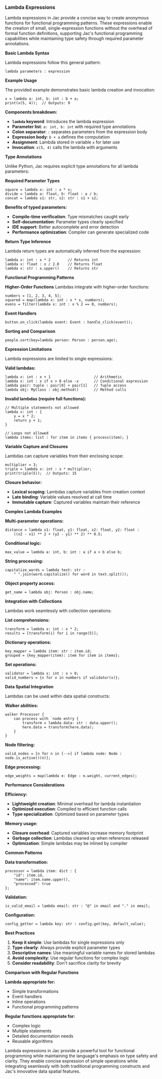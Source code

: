 ### Lambda Expressions
Lambda expressions in Jac provide a concise way to create anonymous functions for functional programming patterns. These expressions enable the creation of small, single-expression functions without the overhead of formal function definitions, supporting Jac's functional programming capabilities while maintaining type safety through required parameter annotations.

**Basic Lambda Syntax**

Lambda expressions follow this general pattern:
```jac
lambda parameters : expression
```

**Example Usage**

The provided example demonstrates basic lambda creation and invocation:
```jac
x = lambda a: int, b: int : b + a;
print(x(5, 4));  // Outputs: 9
```

**Components breakdown:**
- **`lambda` keyword**: Introduces the lambda expression
- **Parameter list**: `a: int, b: int` with required type annotations
- **Colon separator**: `:` separates parameters from the expression body
- **Expression body**: `b + a` defines the computation
- **Assignment**: Lambda stored in variable `x` for later use
- **Invocation**: `x(5, 4)` calls the lambda with arguments

**Type Annotations**

Unlike Python, Jac requires explicit type annotations for all lambda parameters:

**Required Parameter Types**
```jac
square = lambda x: int : x * x;
divide = lambda a: float, b: float : a / b;
concat = lambda s1: str, s2: str : s1 + s2;
```

**Benefits of typed parameters:**
- **Compile-time verification**: Type mismatches caught early
- **Self-documentation**: Parameter types clearly specified
- **IDE support**: Better autocomplete and error detection
- **Performance optimization**: Compiler can generate specialized code

**Return Type Inference**

Lambda return types are automatically inferred from the expression:
```jac
lambda x: int : x * 2        // Returns int
lambda x: float : x / 2.0    // Returns float
lambda x: str : x.upper()    // Returns str
```

**Functional Programming Patterns**

**Higher-Order Functions**
Lambdas integrate with higher-order functions:
```jac
numbers = [1, 2, 3, 4, 5];
squared = map(lambda x: int : x * x, numbers);
evens = filter(lambda x: int : x % 2 == 0, numbers);
```

**Event Handlers**
```jac
button.on_click(lambda event: Event : handle_click(event));
```

**Sorting and Comparison**
```jac
people.sort(key=lambda person: Person : person.age);
```

**Expression Limitations**

Lambda expressions are limited to single expressions:

**Valid lambdas:**
```jac
lambda x: int : x + 1                    // Arithmetic
lambda x: int : x if x > 0 else -x       // Conditional expression  
lambda pair: tuple : pair[0] + pair[1]   // Tuple access
lambda obj: MyClass : obj.method()       // Method calls
```

**Invalid lambdas (require full functions):**
```jac
// Multiple statements not allowed
lambda x: int : {
    y = x * 2;
    return y + 1;
}

// Loops not allowed
lambda items: list : for item in items { process(item); }
```

**Variable Capture and Closures**

Lambdas can capture variables from their enclosing scope:
```jac
multiplier = 3;
triple = lambda x: int : x * multiplier;
print(triple(5));  // Outputs: 15
```

**Closure behavior:**
- **Lexical scoping**: Lambdas capture variables from creation context
- **Late binding**: Variable values resolved at call time
- **Immutable capture**: Captured variables maintain their reference

**Complex Lambda Examples**

**Multi-parameter operations:**
```jac
distance = lambda x1: float, y1: float, x2: float, y2: float : 
    ((x2 - x1) ** 2 + (y2 - y1) ** 2) ** 0.5;
```

**Conditional logic:**
```jac
max_value = lambda a: int, b: int : a if a > b else b;
```

**String processing:**
```jac
capitalize_words = lambda text: str : 
    " ".join(word.capitalize() for word in text.split());
```

**Object property access:**
```jac
get_name = lambda obj: Person : obj.name;
```

**Integration with Collections**

Lambdas work seamlessly with collection operations:

**List comprehensions:**
```jac
transform = lambda x: int : x * 2;
results = [transform(i) for i in range(5)];
```

**Dictionary operations:**
```jac
key_mapper = lambda item: str : item.id;
grouped = {key_mapper(item): item for item in items};
```

**Set operations:**
```jac
validator = lambda x: int : x > 0;
valid_numbers = {x for x in numbers if validator(x)};
```

**Data Spatial Integration**

Lambdas can be used within data spatial constructs:

**Walker abilities:**
```jac
walker Processor {
    can process with `node entry {
        transform = lambda data: str : data.upper();
        here.data = transform(here.data);
    }
}
```

**Node filtering:**
```jac
valid_nodes = [n for n in [-->] if lambda node: Node : node.is_active()(n)];
```

**Edge processing:**
```jac
edge_weights = map(lambda e: Edge : e.weight, current_edges);
```

**Performance Considerations**

**Efficiency:**
- **Lightweight creation**: Minimal overhead for lambda instantiation
- **Optimized execution**: Compiled to efficient function calls
- **Type specialization**: Optimized based on parameter types

**Memory usage:**
- **Closure overhead**: Captured variables increase memory footprint
- **Garbage collection**: Lambdas cleaned up when references released
- **Optimization**: Simple lambdas may be inlined by compiler

**Common Patterns**

**Data transformation:**
```jac
processor = lambda item: dict : {
    "id": item.id,
    "name": item.name.upper(),
    "processed": true
};
```

**Validation:**
```jac
is_valid_email = lambda email: str : "@" in email and "." in email;
```

**Configuration:**
```jac
config_getter = lambda key: str : config.get(key, default_value);
```

**Best Practices**

1. **Keep it simple**: Use lambdas for single expressions only
2. **Type clearly**: Always provide explicit parameter types
3. **Descriptive names**: Use meaningful variable names for stored lambdas
4. **Avoid complexity**: Use regular functions for complex logic
5. **Consider readability**: Don't sacrifice clarity for brevity

**Comparison with Regular Functions**

**Lambda appropriate for:**
- Simple transformations
- Event handlers
- Inline operations
- Functional programming patterns

**Regular functions appropriate for:**
- Complex logic
- Multiple statements
- Detailed documentation needs
- Reusable algorithms

Lambda expressions in Jac provide a powerful tool for functional programming while maintaining the language's emphasis on type safety and clarity. They enable concise expression of simple operations while integrating seamlessly with both traditional programming constructs and Jac's innovative data spatial features.
